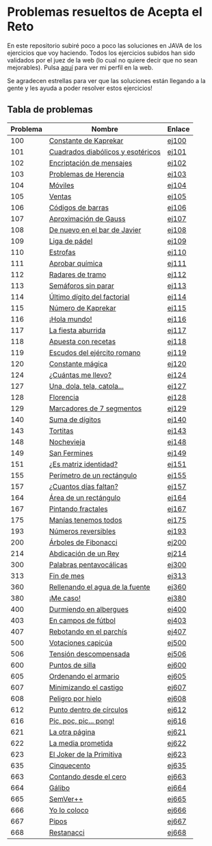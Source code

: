 # Problemas resueltos de Acepta el Reto
En este repositorio subiré poco a poco las soluciones en JAVA de los ejercicios que voy haciendo. Todos los ejercicios subidos han sido validados por el juez de la web (lo cual no quiere decir que no sean mejorables). 
Pulsa [aquí](https://www.aceptaelreto.com/user/profile.php?id=8299) para ver mi perfil en la web.

Se agradecen estrellas para ver que las soluciones están llegando a la gente y les ayuda a poder resolver estos ejercicios!

## Tabla de problemas
| Problema | Nombre | Enlace
|--|--|--|
| 100 | [Constante de Kaprekar](https://www.aceptaelreto.com/problem/statement.php?id=100) | [ej100](soluciones/Volumen%201/ej100.java)
| 101 | [Cuadrados diabólicos y esotéricos](https://www.aceptaelreto.com/problem/statement.php?id=101) | [ej101](soluciones/Volumen%201/ej101.java)
| 102 | [Encriptación de mensajes](https://www.aceptaelreto.com/problem/statement.php?id=102) | [ej102](soluciones/Volumen%201//ej102.java)
| 103 | [Problemas de Herencia](https://www.aceptaelreto.com/problem/statement.php?id=103) | [ej103](soluciones/Volumen%201/ej103.java)
| 104 | [Móviles](https://www.aceptaelreto.com/problem/statement.php?id=104) | [ej104](soluciones/Volumen%201/ej104.java)
| 105 | [Ventas](https://www.aceptaelreto.com/problem/statement.php?id=105) | [ej105](soluciones/Volumen%201/ej105.java)
| 106 | [Códigos de barras](https://www.aceptaelreto.com/problem/statement.php?id=106) | [ej106](soluciones/Volumen%201/ej106.java)
| 107 | [Aproximación de Gauss](https://www.aceptaelreto.com/problem/statement.php?id=107) | [ej107](soluciones/Volumen%201/ej107.java)
| 108 | [De nuevo en el bar de Javier](https://www.aceptaelreto.com/problem/statement.php?id=108) | [ej108](soluciones/Volumen%201/ej108.java)
| 109 | [Liga de pádel](https://www.aceptaelreto.com/problem/statement.php?id=109) | [ej109](soluciones/Volumen%201/ej109.java)
| 110 | [Estrofas](https://www.aceptaelreto.com/problem/statement.php?id=110) | [ej110](soluciones/Volumen%201/ej110.java)
| 111 | [Aprobar química](https://www.aceptaelreto.com/problem/statement.php?id=111) | [ej111](soluciones/Volumen%201/ej111.java)
| 112 | [Radares de tramo](https://www.aceptaelreto.com/problem/statement.php?id=112) | [ej112](soluciones/Volumen%201/ej112.java)
| 113 | [Semáforos sin parar](https://www.aceptaelreto.com/problem/statement.php?id=113) | [ej113](soluciones/Volumen%201/ej113.java)
| 114 | [Último dígito del factorial](https://www.aceptaelreto.com/problem/statement.php?id=114) | [ej114](soluciones/Volumen%201/ej114.java)
| 115 | [Número de Kaprekar](https://www.aceptaelreto.com/problem/statement.php?id=115) | [ej115](soluciones/Volumen%201/ej115.java)
| 116 | [¡Hola mundo!](https://www.aceptaelreto.com/problem/statement.php?id=116) | [ej116](soluciones/Volumen%201/ej116.java)
| 117 | [La fiesta aburrida](https://www.aceptaelreto.com/problem/statement.php?id=117) | [ej117](soluciones/Volumen%201/ej117.java)
| 118 | [Apuesta con recetas](https://www.aceptaelreto.com/problem/statement.php?id=118) | [ej118](soluciones/Volumen%201/ej118.java)
| 119 | [Escudos del ejército romano](https://www.aceptaelreto.com/problem/statement.php?id=119) | [ej119](soluciones/Volumen%201/ej119.java)
| 120 | [Constante mágica](https://www.aceptaelreto.com/problem/statement.php?id=120) | [ej120](soluciones/Volumen%201/ej120.java)
| 124 | [¿Cuántas me llevo?](https://www.aceptaelreto.com/problem/statement.php?id=124) | [ej124](soluciones/Volumen%201/ej124.java)
| 127 | [Una, dola, tela, catola...](https://www.aceptaelreto.com/problem/statement.php?id=127) | [ej127](soluciones/Volumen%201/ej127.java)
| 128 | [Florencia](https://www.aceptaelreto.com/problem/statement.php?id=128) | [ej128](soluciones/Volumen%201/ej128.java)
| 129 | [Marcadores de 7 segmentos](https://www.aceptaelreto.com/problem/statement.php?id=129) | [ej129](soluciones/Volumen%201/ej129.java)
| 140 | [Suma de dígitos](https://www.aceptaelreto.com/problem/statement.php?id=140) | [ej140](soluciones/Volumen%201/ej140.java)
| 143 | [Tortitas](https://www.aceptaelreto.com/problem/statement.php?id=143) | [ej143](soluciones/Volumen%201/ej143.java)
| 148 | [Nochevieja](https://www.aceptaelreto.com/problem/statement.php?id=148) | [ej148](soluciones/Volumen%201/ej148.java)
| 149 | [San Fermines](https://www.aceptaelreto.com/problem/statement.php?id=149) | [ej149](soluciones/Volumen%201/ej149.java)
| 151 | [¿Es matriz identidad?](https://www.aceptaelreto.com/problem/statement.php?id=151) | [ej151](soluciones/Volumen%201/ej151.java)
| 155 | [Perímetro de un rectángulo](https://www.aceptaelreto.com/problem/statement.php?id=155) | [ej155](soluciones/Volumen%201/ej155.java)
| 157 | [¿Cuantos días faltan?](https://www.aceptaelreto.com/problem/statement.php?id=157) | [ej157](soluciones/Volumen%201/ej157.java)
| 164 | [Área de un rectángulo](https://www.aceptaelreto.com/problem/statement.php?id=164) | [ej164](soluciones/Volumen%201/ej164.java)
| 167 | [Pintando fractales](https://www.aceptaelreto.com/problem/statement.php?id=167) | [ej167](soluciones/Volumen%201/ej167.java)
| 175 | [Manías tenemos todos](https://www.aceptaelreto.com/problem/statement.php?id=175) | [ej175](soluciones/Volumen%201/ej175.java)
| 193 | [Números reversibles](https://www.aceptaelreto.com/problem/statement.php?id=193) | [ej193](soluciones/Volumen%201/ej193.java)
| 200 | [Árboles de Fibonacci](https://www.aceptaelreto.com/problem/statement.php?id=200) | [ej200](soluciones/Volumen%202/ej200.java)
| 214 | [Abdicación de un Rey](https://www.aceptaelreto.com/problem/statement.php?id=214) | [ej214](soluciones/Volumen%202/ej214.java)
| 300 | [Palabras pentavocálicas](https://www.aceptaelreto.com/problem/statement.php?id=300) | [ej300](soluciones/Volumen%203/ej300.java)
| 313 | [Fin de mes](https://www.aceptaelreto.com/problem/statement.php?id=313) | [ej313](soluciones/Volumen%203/ej313.java)
| 360 | [Rellenando el agua de la fuente](https://www.aceptaelreto.com/problem/statement.php?id=360) | [ej360](soluciones/Volumen%203/ej360.java)
| 380 | [¡Me caso!](https://www.aceptaelreto.com/problem/statement.php?id=380) | [ej380](soluciones/Volumen%203/ej380.java)
| 400 | [Durmiendo en albergues](https://www.aceptaelreto.com/problem/statement.php?id=400) | [ej400](soluciones/Volumen%204/ej400.java)
| 403 | [En campos de fútbol](https://www.aceptaelreto.com/problem/statement.php?id=403) | [ej403](soluciones/Volumen%204/ej403.java)
| 407 | [Rebotando en el parchís](https://www.aceptaelreto.com/problem/statement.php?id=407) | [ej407](soluciones/Volumen%204/ej407.java)
| 500 | [Votaciones capicúa](https://www.aceptaelreto.com/problem/statement.php?id=500) | [ej500](soluciones/Volumen%205/ej500.java)
| 506 | [Tensión descompensada](https://www.aceptaelreto.com/problem/statement.php?id=506) | [ej506](soluciones/Volumen%205/ej506.java)
| 600 | [Puntos de silla](https://www.aceptaelreto.com/problem/statement.php?id=600) | [ej600](soluciones/Volumen%206/ej600.java)
| 605 | [Ordenando el armario](https://www.aceptaelreto.com/problem/statement.php?id=605) | [ej605](soluciones/Volumen%206/ej605.java)
| 607 | [Minimizando el castigo](https://www.aceptaelreto.com/problem/statement.php?id=607) | [ej607](soluciones/Volumen%206/ej607.java)
| 608 | [Peligro por hielo](https://www.aceptaelreto.com/problem/statement.php?id=608) | [ej608](soluciones/Volumen%206/ej608.java)
| 612 | [Punto dentro de círculos](https://www.aceptaelreto.com/problem/statement.php?id=612) | [ej612](soluciones/Volumen%206/ej612.java)
| 616 | [Pic, poc, pic... pong!](https://www.aceptaelreto.com/problem/statement.php?id=616) | [ej616](soluciones/Volumen%206/ej616.java)
| 621 | [La otra página](https://www.aceptaelreto.com/problem/statement.php?id=621) | [ej621](soluciones/Volumen%206/ej621.java)
| 622 | [La media prometida](https://www.aceptaelreto.com/problem/statement.php?id=622) | [ej622](soluciones/Volumen%206/ej622.java)
| 623 | [El Joker de la Primitiva](https://www.aceptaelreto.com/problem/statement.php?id=623) | [ej623](soluciones/Volumen%206/ej623.java)
| 635 | [Cinquecento](https://www.aceptaelreto.com/problem/statement.php?id=635) | [ej635](soluciones/Volumen%206/ej635.java)
| 663 | [Contando desde el cero](https://www.aceptaelreto.com/problem/statement.php?id=663) | [ej663](soluciones/Volumen%206/ej663.java)
| 664 | [Gálibo](https://www.aceptaelreto.com/problem/statement.php?id=664) | [ej664](soluciones/Volumen%206/ej664.java)
| 665 | [SemVer++](https://www.aceptaelreto.com/problem/statement.php?id=665) | [ej665](soluciones/Volumen%206/ej665.java)
| 666 | [Yo lo coloco](https://www.aceptaelreto.com/problem/statement.php?id=666) | [ej666](soluciones/Volumen%206/ej666.java)
| 667 | [Pipos](https://www.aceptaelreto.com/problem/statement.php?id=667) | [ej667](soluciones/Volumen%206/ej667.java)
| 668 | [Restanacci](https://www.aceptaelreto.com/problem/statement.php?id=668) | [ej668](soluciones/Volumen%206/ej668.java)